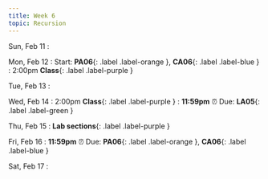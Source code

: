 ```yaml
---
title: Week 6
topic: Recursion
---
```

Sun, Feb 11
: 

Mon, Feb 12
: Start: **PA06**{: .label .label-orange }, **CA06**{: .label .label-blue }
: 2:00pm **Class**{: .label .label-purple }


Tue, Feb 13
: 

Wed, Feb 14
: 2:00pm **Class**{: .label .label-purple } 
: **11:59pm**  ⏰  Due: **LA05**{: .label .label-green }


Thu, Feb 15
: **Lab sections**{: .label .label-purple }


Fri, Feb 16
: **11:59pm**  ⏰  Due: **PA06**{: .label .label-orange }, **CA06**{: .label .label-blue }


Sat, Feb 17
: 

